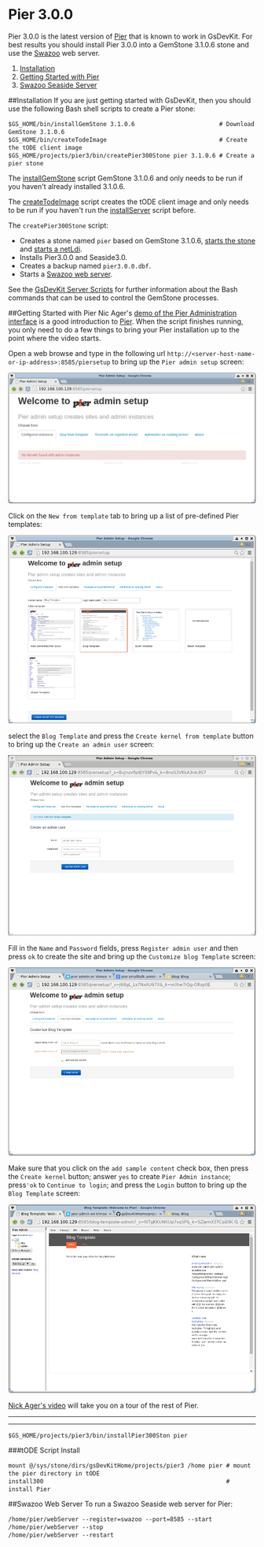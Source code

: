 # Pier 3.0.0

Pier 3.0.0 is the latest version of [Pier][1] that is known to work in GsDevKit.
For best results you should install Pier 3.0.0 into a GemStone 3.1.0.6 stone and use the [Swazoo][2] web server.

1. [Installation](#installation)
3. [Getting Started with Pier](#getting-started-with-pier)
2. [Swazoo Seaside Server](#swazoo-seaside-server)


##Installation
If you are just getting started with GsDevKit, then you should use the following Bash shell scripts to create a Pier stone:


```
$GS_HOME/bin/installGemStone 3.1.0.6                        # Download GemStone 3.1.0.6
$GS_HOME/bin/createTodeImage                                # Create the tODE client image
$GS_HOME/projects/pier3/bin/createPier300Stone pier 3.1.0.6 # Create a pier stone
```

The [installGemStone][8] script GemStone 3.1.0.6 and only needs to be run if you haven't already installed 3.1.0.6.

The [createTodeImage][9] script creates the tODE client image and only needs to be run if you haven't run the [installServer][10] script before.

The `createPier300Stone` script:
- Creates a stone named `pier` based on GemStone 3.1.0.6, [starts the stone][11] and [starts a netLdi][12].
- Installs Pier3.0.0 and Seaside3.0.
- Creates a backup named `pier3.0.0.dbf`.
- Starts a [Swazoo web server](#swazoo-web-server).

See the [GsDevKit Server Scripts][13] for further information about the Bash commands that can be used to control the GemStone processes.

##Getting Started with Pier
Nic Ager's [demo of the Pier Administration interface][6] is a good introduction to [Pier][1].
When the script finishes running, you only need to do a few things to bring your Pier installation up to the point where the video starts.

Open a web browse and type in the following url `http://<server-host-name-or-ip-address>:8585/piersetup` to bring up the `Pier admin setup` screen:

![pier admin setup][3]

Click on the `New from template` tab to bring up a list of pre-defined Pier templates:

![pier blog template][4]

select the `Blog Template` and press the `Create kernel from template` button to bring up the `Create an admin user` screen:

![pier create admin user][14]

Fill in the `Name` and `Password` fields, press `Register admin user` and then press `ok` to create the site and bring up the `Customize blog Template` screen:

![pier customize blog template][7] 

Make sure that you click on the `add sample content` check box, then press the `Create kernel` button; answer `yes` to create `Pier Admin instance`; press`'ok` to `Continue to login`; and press the `Login` button to bring up the  `Blog Template` screen:

![pier blog template1][5]

[Nick Ager's video][6] will take you on a tour of the rest of Pier.

---
---

```
$GS_HOME/projects/pier3/bin/installPier300Ston pier
```

###tODE Script Install

```
mount @/sys/stone/dirs/gsDevKitHome/projects/pier3 /home pier # mount the pier directory in tODE
install300                                                    # install Pier
```


##Swazoo Web Server
To run a Swazoo Seaside web server for Pier:

```
/home/pier/webServer --register=swazoo --port=8585 --start
/home/pier/webServer --stop
/home/pier/webServer --restart
```


[1]: http://www.piercms.com/
[2]: http://www.swazoo.org/
[3]: images/pier_admin_setup.png
[4]: images/pier_blog_template.png
[5]: images/pier_blog_template1.png
[6]: https://vimeo.com/32749535
[7]: images/pier_customize_blog_template.png
[8]: ../../bin/README.md#installGemStone
[9]: ../../bin/README.md#createTodeImage
[10]: ../../bin/README.md#installServer
[11]: ../../bin/README.md#startStone
[12]: ../../bin/README.md#startNetldi
[13]: ../../bin/README.md#server-scripts
[14]: images/pier_create_admin_user.png
